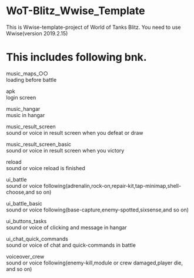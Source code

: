# WoT-Blitz_Wwise_Template

This is Wwise-template-project of World of Tanks Blitz.
You need to use Wwise(version 2019.2.15)


# This includes following bnk.

music_maps_○○<br>
       loading before battle
       
apk<br>
      login screen

music_hangar<br>
       music in hangar

music_result_screen<br>
       sound or voice in result screen when you defeat or draw

music_result_screen_basic<br>
       sound or voice in result screen when you victory

reload<br>
      sound or voice reload is finished

ui_battle<br>
       sound or voice following(adrenalin,rock-on,repair-kit,tap-minimap,shell-choose,and so on)

ui_battle_basic<br>
       sound or voice following(base-capture,enemy-spotted,sixsense,and so on)
       
ui_buttons_tasks<br>
      sound or voice of clicking and message in hangar
      
ui_chat_quick_commands<br>
       sound or voice of chat and quick-commands in battle

voiceover_crew<br>
      sound or voice following(enemy-kill,module or crew damaged,player die, and so on)
